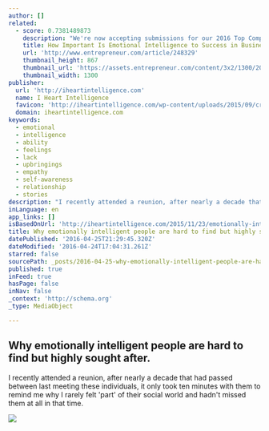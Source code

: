 ```yaml
---
author: []
related:
  - score: 0.7381489873
    description: "We're now accepting submissions for our 2016 Top Company Cultures list. Think your company should be on it? Apply Now \" Many psychologists and experts in human behavior believe that a person's emotional intelligence quotient (EQ) may be more important to success than the person's intelligence quotient (IQ)."
    title: How Important Is Emotional Intelligence to Success in Business?
    url: 'http://www.entrepreneur.com/article/248329'
    thumbnail_height: 867
    thumbnail_url: 'https://assets.entrepreneur.com/content/3x2/1300/20150218171512-brain.jpeg'
    thumbnail_width: 1300
publisher:
  url: 'http://iheartintelligence.com'
  name: I Heart Intelligence
  favicon: 'http://iheartintelligence.com/wp-content/uploads/2015/09/cropped-ihi-logo-milen2-192x192.png'
  domain: iheartintelligence.com
keywords:
  - emotional
  - intelligence
  - ability
  - feelings
  - lack
  - upbringings
  - empathy
  - self-awareness
  - relationship
  - stories
description: "I recently attended a reunion, after nearly a decade that had passed between last meeting these individuals, it only took ten minutes with them to remind me why I rarely felt 'part' of their social world and hadn't missed them at all in that time."
inLanguage: en
app_links: []
isBasedOnUrl: 'http://iheartintelligence.com/2015/11/23/emotionally-intelligent-people/'
title: Why emotionally intelligent people are hard to find but highly sought after.
datePublished: '2016-04-25T21:29:45.320Z'
dateModified: '2016-04-24T17:04:31.261Z'
starred: false
sourcePath: _posts/2016-04-25-why-emotionally-intelligent-people-are-hard-to-find-but-high.md
published: true
inFeed: true
hasPage: false
inNav: false
_context: 'http://schema.org'
_type: MediaObject

---
```

<article style=""><h1>Why emotionally intelligent people are hard to find but highly sought after.</h1><p>I recently attended a reunion, after nearly a decade that had passed between last meeting these individuals, it only took ten minutes with them to remind me why I rarely felt 'part' of their social world and hadn't missed them at all in that time.</p><img src="http://iheartintelligence.com/wp-content/uploads/2015/11/emotionally-intelligent-people.jpg" /></article>